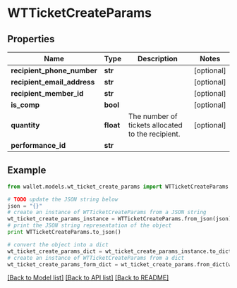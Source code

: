 # WTTicketCreateParams


## Properties

Name | Type | Description | Notes
------------ | ------------- | ------------- | -------------
**recipient_phone_number** | **str** |  | [optional] 
**recipient_email_address** | **str** |  | [optional] 
**recipient_member_id** | **str** |  | [optional] 
**is_comp** | **bool** |  | [optional] 
**quantity** | **float** | The number of tickets allocated to the recipient. | [optional] 
**performance_id** | **str** |  | 

## Example

```python
from wallet.models.wt_ticket_create_params import WTTicketCreateParams

# TODO update the JSON string below
json = "{}"
# create an instance of WTTicketCreateParams from a JSON string
wt_ticket_create_params_instance = WTTicketCreateParams.from_json(json)
# print the JSON string representation of the object
print WTTicketCreateParams.to_json()

# convert the object into a dict
wt_ticket_create_params_dict = wt_ticket_create_params_instance.to_dict()
# create an instance of WTTicketCreateParams from a dict
wt_ticket_create_params_form_dict = wt_ticket_create_params.from_dict(wt_ticket_create_params_dict)
```
[[Back to Model list]](../README.md#documentation-for-models) [[Back to API list]](../README.md#documentation-for-api-endpoints) [[Back to README]](../README.md)


